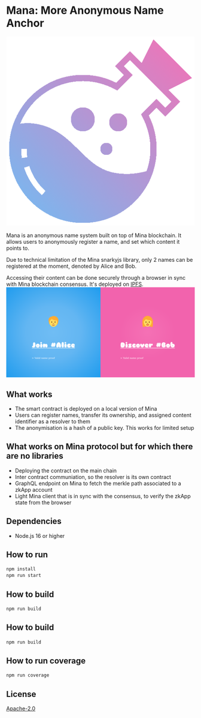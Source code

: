 # Mana: More Anonymous Name Anchor

![Mana logo](./logo.png)

Mana is an anonymous name system built on top of Mina blockchain.
It allows users to anonymously register a name, and set which content it points to.

Due to technical limitation of the Mina snarkyjs library, only 2 names can be registered at the moment, denoted by Alice and Bob.

Accessing their content can be done securely through a browser in sync with Mina blockchain consensus. It's deployed on [IPFS](https://bafybeihudxwgfw2xc6w6yacqhmm2epa2kwdzdiq4uyqxgbwjnfs7pglsay.ipfs.cf-ipfs.com).
![Screenshot of Mana](./mana-of-mina-screenshot.png)

## What works

- The smart contract is deployed on a local version of Mina
- Users can register names, transfer its ownership, and assigned content identifier as a resolver to them
- The anonymisation is a hash of a public key. This works for limited setup

## What works on Mina protocol but for which there are no libraries

- Deploying the contract on the main chain
- Inter contract communiation, so the resolver is its own contract
- GraphQL endpoint on Mina to fetch the merkle path associated to a zkApp account
- Light Mina client that is in sync with the consensus, to verify the zkApp state from the browser

## Dependencies

- Node.js 16 or higher

## How to run

```sh
npm install
npm run start
```

## How to build

```sh
npm run build
```

## How to build

```sh
npm run build
```

## How to run coverage

```sh
npm run coverage
```

## License

[Apache-2.0](LICENSE)
